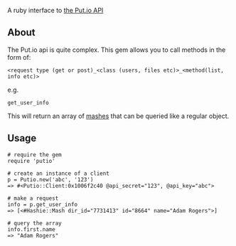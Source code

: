 A ruby interface to [the Put.io API](https://www.put.io/service/api)

## About ##
The Put.io api is quite complex. This gem allows you to call methods in
the form of:

    <request type (get or post)_<class (users, files etc)>_<method(list, info etc)>

e.g.

    get_user_info

This will return an array of [mashes](https://github.com/intridea/hashie) that can
be queried like a regular object.

## Usage ##

    # require the gem
    require 'putio'

    # create an instance of a client
    p = Putio.new('abc', '123')
    => #<Putio::Client:0x1006f2c40 @api_secret="123", @api_key="abc">

    # make a request
    info = p.get_user_info
    => [<#Hashie::Mash dir_id="7731413" id="8664" name="Adam Rogers">]

    # query the array
    info.first.name
    => "Adam Rogers"
